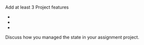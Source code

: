 Add at least 3 Project features

*
*
*

Discuss how you managed the state in your assignment project.
